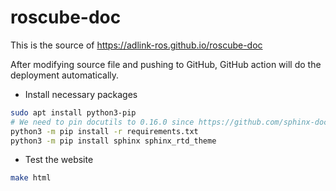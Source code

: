 # roscube-doc

This is the source of https://adlink-ros.github.io/roscube-doc

After modifying source file and pushing to GitHub, GitHub action will do the deployment automatically.

* Install necessary packages

```bash
sudo apt install python3-pip
# We need to pin docutils to 0.16.0 since https://github.com/sphinx-doc/sphinx/issues/9051
python3 -m pip install -r requirements.txt
python3 -m pip install sphinx sphinx_rtd_theme
```

* Test the website

```bash
make html
```
